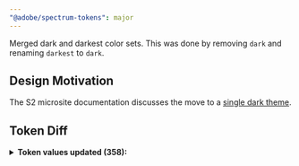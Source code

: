 ```yaml
---
"@adobe/spectrum-tokens": major
---
```


Merged dark and darkest color sets. This was done by removing `dark` and renaming `darkest` to `dark`.

## Design Motivation

The S2 microsite documentation discusses the move to a [single dark theme](https://s2.spectrum.corp.adobe.com/page/grays/#a-single-dark-theme).

## Token Diff

<details><summary><strong>Token values updated (358):</strong></summary>

- `accent-background-color-default`
- `accent-background-color-down`
- `accent-background-color-hover`
- `accent-background-color-key-focus`
- `accent-visual-color`
- `background-base-color`
- `background-layer-1-color`
- `background-layer-2-color`
- `blue-100`
- `blue-1000`
- `blue-1100`
- `blue-1200`
- `blue-1300`
- `blue-1400`
- `blue-200`
- `blue-300`
- `blue-400`
- `blue-500`
- `blue-600`
- `blue-700`
- `blue-800`
- `blue-900`
- `blue-background-color-default`
- `blue-visual-color`
- `body-color`
- `card-selection-background-color`
- `celery-100`
- `celery-1000`
- `celery-1100`
- `celery-1200`
- `celery-1300`
- `celery-1400`
- `celery-200`
- `celery-300`
- `celery-400`
- `celery-500`
- `celery-600`
- `celery-700`
- `celery-800`
- `celery-900`
- `celery-background-color-default`
- `celery-visual-color`
- `chartreuse-100`
- `chartreuse-1000`
- `chartreuse-1100`
- `chartreuse-1200`
- `chartreuse-1300`
- `chartreuse-1400`
- `chartreuse-200`
- `chartreuse-300`
- `chartreuse-400`
- `chartreuse-500`
- `chartreuse-600`
- `chartreuse-700`
- `chartreuse-800`
- `chartreuse-900`
- `chartreuse-background-color-default`
- `chartreuse-visual-color`
- `coach-mark-pagination-color`
- `code-color`
- `color-area-border-color`
- `color-slider-border-color`
- `cyan-100`
- `cyan-1000`
- `cyan-1100`
- `cyan-1200`
- `cyan-1300`
- `cyan-1400`
- `cyan-200`
- `cyan-300`
- `cyan-400`
- `cyan-500`
- `cyan-600`
- `cyan-700`
- `cyan-800`
- `cyan-900`
- `cyan-background-color-default`
- `cyan-visual-color`
- `detail-color`
- `disabled-background-color`
- `disabled-border-color`
- `disabled-content-color`
- `drop-shadow-color`
- `drop-zone-background-color`
- `focus-indicator-color`
- `fuchsia-100`
- `fuchsia-1000`
- `fuchsia-1100`
- `fuchsia-1200`
- `fuchsia-1300`
- `fuchsia-1400`
- `fuchsia-200`
- `fuchsia-300`
- `fuchsia-400`
- `fuchsia-500`
- `fuchsia-600`
- `fuchsia-700`
- `fuchsia-800`
- `fuchsia-900`
- `fuchsia-background-color-default`
- `fuchsia-visual-color`
- `gray-100`
- `gray-200`
- `gray-300`
- `gray-400`
- `gray-50`
- `gray-500`
- `gray-600`
- `gray-700`
- `gray-75`
- `gray-800`
- `gray-900`
- `gray-background-color-default`
- `gray-visual-color`
- `green-100`
- `green-1000`
- `green-1100`
- `green-1200`
- `green-1300`
- `green-1400`
- `green-200`
- `green-300`
- `green-400`
- `green-500`
- `green-600`
- `green-700`
- `green-800`
- `green-900`
- `green-background-color-default`
- `green-visual-color`
- `heading-color`
- `icon-color-blue-primary-default`
- `icon-color-green-primary-default`
- `icon-color-inverse`
- `icon-color-primary-default`
- `icon-color-red-primary-default`
- `icon-color-yellow-primary-default`
- `indigo-100`
- `indigo-1000`
- `indigo-1100`
- `indigo-1200`
- `indigo-1300`
- `indigo-1400`
- `indigo-200`
- `indigo-300`
- `indigo-400`
- `indigo-500`
- `indigo-600`
- `indigo-700`
- `indigo-800`
- `indigo-900`
- `indigo-background-color-default`
- `indigo-visual-color`
- `informative-background-color-default`
- `informative-background-color-down`
- `informative-background-color-hover`
- `informative-background-color-key-focus`
- `informative-color-100`
- `informative-color-1000`
- `informative-color-1100`
- `informative-color-1200`
- `informative-color-1300`
- `informative-color-1400`
- `informative-color-200`
- `informative-color-300`
- `informative-color-400`
- `informative-color-500`
- `informative-color-600`
- `informative-color-700`
- `informative-color-800`
- `informative-color-900`
- `informative-visual-color`
- `magenta-100`
- `magenta-1000`
- `magenta-1100`
- `magenta-1200`
- `magenta-1300`
- `magenta-1400`
- `magenta-200`
- `magenta-300`
- `magenta-400`
- `magenta-500`
- `magenta-600`
- `magenta-700`
- `magenta-800`
- `magenta-900`
- `magenta-background-color-default`
- `magenta-visual-color`
- `negative-background-color-default`
- `negative-background-color-down`
- `negative-background-color-hover`
- `negative-background-color-key-focus`
- `negative-border-color-default`
- `negative-border-color-down`
- `negative-border-color-focus`
- `negative-border-color-focus-hover`
- `negative-border-color-hover`
- `negative-border-color-key-focus`
- `negative-color-100`
- `negative-color-1000`
- `negative-color-1100`
- `negative-color-1200`
- `negative-color-1300`
- `negative-color-1400`
- `negative-color-200`
- `negative-color-300`
- `negative-color-400`
- `negative-color-500`
- `negative-color-600`
- `negative-color-700`
- `negative-color-800`
- `negative-color-900`
- `negative-content-color-default`
- `negative-content-color-down`
- `negative-content-color-hover`
- `negative-content-color-key-focus`
- `negative-visual-color`
- `neutral-background-color-default`
- `neutral-background-color-down`
- `neutral-background-color-hover`
- `neutral-background-color-key-focus`
- `neutral-content-color-default`
- `neutral-content-color-down`
- `neutral-content-color-focus`
- `neutral-content-color-focus-hover`
- `neutral-content-color-hover`
- `neutral-content-color-key-focus`
- `neutral-subdued-background-color-default`
- `neutral-subdued-background-color-down`
- `neutral-subdued-background-color-hover`
- `neutral-subdued-background-color-key-focus`
- `neutral-subdued-content-color-default`
- `neutral-subdued-content-color-down`
- `neutral-subdued-content-color-hover`
- `neutral-subdued-content-color-key-focus`
- `neutral-subdued-content-color-selected`
- `neutral-visual-color`
- `notice-background-color-default`
- `notice-color-100`
- `notice-color-1000`
- `notice-color-1100`
- `notice-color-1200`
- `notice-color-1300`
- `notice-color-1400`
- `notice-color-200`
- `notice-color-300`
- `notice-color-400`
- `notice-color-500`
- `notice-color-600`
- `notice-color-700`
- `notice-color-800`
- `notice-color-900`
- `notice-visual-color`
- `opacity-checkerboard-square-dark`
- `orange-100`
- `orange-1000`
- `orange-1100`
- `orange-1200`
- `orange-1300`
- `orange-1400`
- `orange-200`
- `orange-300`
- `orange-400`
- `orange-500`
- `orange-600`
- `orange-700`
- `orange-800`
- `orange-900`
- `orange-background-color-default`
- `orange-visual-color`
- `overlay-opacity`
- `positive-background-color-default`
- `positive-background-color-down`
- `positive-background-color-hover`
- `positive-background-color-key-focus`
- `positive-color-100`
- `positive-color-1000`
- `positive-color-1100`
- `positive-color-1200`
- `positive-color-1300`
- `positive-color-1400`
- `positive-color-200`
- `positive-color-300`
- `positive-color-400`
- `positive-color-500`
- `positive-color-600`
- `positive-color-700`
- `positive-color-800`
- `positive-color-900`
- `positive-visual-color`
- `purple-100`
- `purple-1000`
- `purple-1100`
- `purple-1200`
- `purple-1300`
- `purple-1400`
- `purple-200`
- `purple-300`
- `purple-400`
- `purple-500`
- `purple-600`
- `purple-700`
- `purple-800`
- `purple-900`
- `purple-background-color-default`
- `purple-visual-color`
- `red-100`
- `red-1000`
- `red-1100`
- `red-1200`
- `red-1300`
- `red-1400`
- `red-200`
- `red-300`
- `red-400`
- `red-500`
- `red-600`
- `red-700`
- `red-800`
- `red-900`
- `red-background-color-default`
- `red-visual-color`
- `seafoam-100`
- `seafoam-1000`
- `seafoam-1100`
- `seafoam-1200`
- `seafoam-1300`
- `seafoam-1400`
- `seafoam-200`
- `seafoam-300`
- `seafoam-400`
- `seafoam-500`
- `seafoam-600`
- `seafoam-700`
- `seafoam-800`
- `seafoam-900`
- `seafoam-background-color-default`
- `seafoam-visual-color`
- `swatch-border-color`
- `table-row-hover-color`
- `table-selected-row-background-color`
- `thumbnail-border-color`
- `yellow-100`
- `yellow-1000`
- `yellow-1100`
- `yellow-1200`
- `yellow-1300`
- `yellow-1400`
- `yellow-200`
- `yellow-300`
- `yellow-400`
- `yellow-500`
- `yellow-600`
- `yellow-700`
- `yellow-800`
- `yellow-900`
- `yellow-background-color-default`
- `yellow-visual-color`

  </details>
